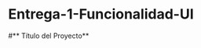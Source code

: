 #                                                   Entrega-1-Funcionalidad-UI




#** Título del Proyecto**
        
